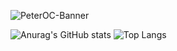 ![PeterOC-Banner](https://user-images.githubusercontent.com/98455285/157261177-08abbd9c-d89d-4599-980c-35159af9e8f7.gif)

![Anurag's GitHub stats](https://github-readme-stats.vercel.app/api?username=Peter-OC&hide_title=true&hide=issues&show_icons=truetrue&theme=radical) ![Top Langs](https://github-readme-stats.vercel.app/api/top-langs/?username=Peter-OC&card_width=250&langs_count=6&layout=compact&theme=tokyonight)

<!--
**Peter-OC/Peter-OC** is a ✨ _special_ ✨ repository because its `README.md` (this file) appears on your GitHub profile.

Here are some ideas to get you started:

- 🔭 I’m currently working on ...
- 🌱 I’m currently learning ...
- 👯 I’m looking to collaborate on ...
- 🤔 I’m looking for help with ...
- 💬 Ask me about ...
- 📫 How to reach me: ...
- 😄 Pronouns: ...
- ⚡ Fun fact: ...
- Para mostar tarjetas de los repositorios https://github.com/anuraghazra/github-readme-stats/blob/master/docs/readme_es.md
  ![Readme Card](https://github-readme-stats.vercel.app/api/pin/?username=Peter-OC&repo=proyecto&theme=aura)
  ![Readme Card](https://github-readme-stats.vercel.app/api/pin/?username=Peter-OC&repo=Bootcapm&theme=radical)
- Iconos de programas y lenguajes
    ![HTML5](https://img.icons8.com/color/48/000000/html-5--v1.png)
    ![CSS3](https://img.icons8.com/color/48/000000/css3.png)
    ![Bootstrap](https://img.icons8.com/color/48/000000/bootstrap.png)
    ![JavaScript](https://img.icons8.com/color/48/000000/javascript--v1.png)
    ![Angular](https://img.icons8.com/external-tal-revivo-color-tal-revivo/48/000000/external-angular-a-typescript-based-open-source-web-application-framework-logo-color-tal-revivo.png)
    ![Java](https://img.icons8.com/color/48/000000/java-coffee-cup-logo--v1.png)
    ![Spring](https://img.icons8.com/color/48/000000/spring-logo.png)
    ![Redis](https://img.icons8.com/color/48/000000/redis.png)
    ![PHP](https://img.icons8.com/color/48/000000/php.png)
    ![MySQL](https://img.icons8.com/color/48/000000/mysql-logo.png)
    ![Git](https://img.icons8.com/color/48/000000/git.png)
    ![GitHub](https://img.icons8.com/color/48/000000/github--v1.png)
    ![Postman](https://img.icons8.com/external-tal-revivo-color-tal-revivo/48/000000/external-postman-is-the-only-complete-api-development-environment-logo-color-tal-revivo.png)
    ![VirtualBox](https://img.icons8.com/fluency/48/000000/virtualbox--v1.png)
    ![VSCode](https://img.icons8.com/color/48/000000/visual-studio-code-2019.png)
    ![Photoshop](https://img.icons8.com/fluency/48/000000/adobe-photoshop.png)
    ![Windows](https://img.icons8.com/color/48/000000/windows-logo.png)
- Otro cuadro de stats pero distinto diseño http://github-readme-streak-stats.herokuapp.com/demo/
  ![GitHub Streak](http://github-readme-streak-stats.herokuapp.com?user=Peter-OC&theme=radical&date_format=j%20M%5B%20Y%5D&fire=1DDD96)
-->
